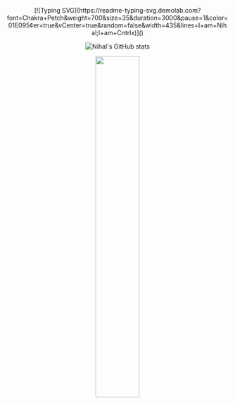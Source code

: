 <center>
[![Typing SVG](https://readme-typing-svg.demolab.com?font=Chakra+Petch&weight=700&size=35&duration=3000&pause=1&color=01E095&center=true&vCenter=true&random=false&width=435&lines=I+am+Nihal;I+am+Cntrlx)]()

![Nihal's GitHub stats](https://github-readme-stats.vercel.app/api?username=cntrlx&theme=tokyonight&show_icons=true)



<img align="center" width="44.57%" src="https://github-readme-stats.vercel.app/api/top-langs/?username=cntrlx&layout=donut&theme=dracula&hide=makefile,cmake" />
</center>
